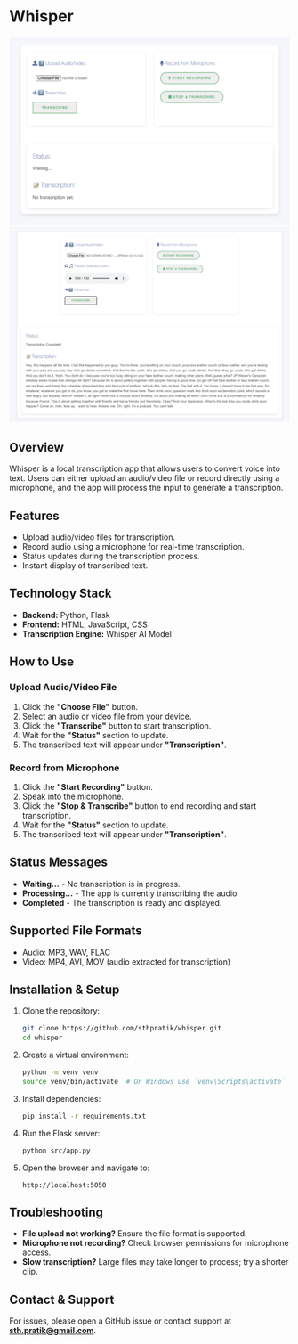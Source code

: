 # Whisper
![alt text](./images/main.png)
![alt text](./images/transcribe.png)

## Overview
Whisper is a local transcription app that allows users to convert voice into text. Users can either upload an audio/video file or record directly using a microphone, and the app will process the input to generate a transcription.

## Features
- Upload audio/video files for transcription.
- Record audio using a microphone for real-time transcription.
- Status updates during the transcription process.
- Instant display of transcribed text.

## Technology Stack
- **Backend:** Python, Flask
- **Frontend:** HTML, JavaScript, CSS
- **Transcription Engine:** Whisper AI Model

## How to Use

### Upload Audio/Video File
1. Click the **"Choose File"** button.
2. Select an audio or video file from your device.
3. Click the **"Transcribe"** button to start transcription.
4. Wait for the **"Status"** section to update.
5. The transcribed text will appear under **"Transcription"**.

### Record from Microphone
1. Click the **"Start Recording"** button.
2. Speak into the microphone.
3. Click the **"Stop & Transcribe"** button to end recording and start transcription.
4. Wait for the **"Status"** section to update.
5. The transcribed text will appear under **"Transcription"**.

## Status Messages
- **Waiting...** - No transcription is in progress.
- **Processing...** - The app is currently transcribing the audio.
- **Completed** - The transcription is ready and displayed.

## Supported File Formats
- Audio: MP3, WAV, FLAC
- Video: MP4, AVI, MOV (audio extracted for transcription)

## Installation & Setup
1. Clone the repository:
   ```bash
   git clone https://github.com/sthpratik/whisper.git
   cd whisper
   ```
2. Create a virtual environment:
   ```bash
   python -m venv venv
   source venv/bin/activate  # On Windows use `venv\Scripts\activate`
   ```
3. Install dependencies:
   ```bash
   pip install -r requirements.txt
   ```
4. Run the Flask server:
   ```bash
   python src/app.py
   ```
5. Open the browser and navigate to:
   ```
   http://localhost:5050
   ```

## Troubleshooting
- **File upload not working?** Ensure the file format is supported.
- **Microphone not recording?** Check browser permissions for microphone access.
- **Slow transcription?** Large files may take longer to process; try a shorter clip.

## Contact & Support
For issues, please open a GitHub issue or contact support at **sth.pratik@gmail.com**.


